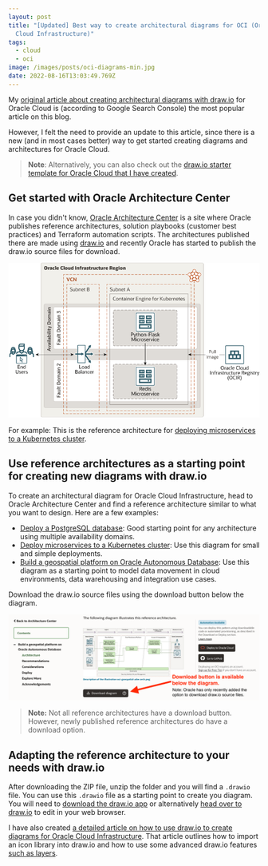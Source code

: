 ```yaml
---
layout: post
title: "[Updated] Best way to create architectural diagrams for OCI (Oracle
  Cloud Infrastructure)"
tags:
  - cloud
  - oci
image: /images/posts/oci-diagrams-min.jpg
date: 2022-08-16T13:03:49.769Z
---
```

My [original article about creating architectural diagrams with draw.io](https://maximilian.tech/2020/11/27/draw-io-starter-template-for-oci-oracle-cloud-infrastructure/) for Oracle Cloud is (according to Google Search Console) the most popular article on this blog. 

However, I felt the need to provide an update to this article, since there is a new (and in most cases better) way to get started creating diagrams and architectures for Oracle Cloud.

> **Note**: Alternatively, you can also check out the [draw.io starter template for Oracle Cloud that I have created](https://maximilian.tech/2020/11/27/draw-io-starter-template-for-oci-oracle-cloud-infrastructure/).

## Get started with Oracle Architecture Center

In case you didn't know, [Oracle Architecture Center](https://docs.oracle.com/solutions/) is a site where Oracle publishes reference architectures, solution playbooks (customer best practices) and Terraform automation scripts. The architectures published there are made using [draw.io](https://www.diagrams.net/) and recently Oracle has started to publish the draw.io source files for download. 

![Microservices Kubernetes Architectural Diagram for Oracle Cloud Infrastructure (OCI)](/images/posts/microservices-oci.png "Oracle Cloud Architectural Diagram for Oracle Container Engine (OKE) for Kubernetes")

For example: This is the reference architecture for [deploying microservices to a Kubernetes cluster](https://docs.oracle.com/en/solutions/deploy-microservices/index.html#GUID-3BB86E87-11C6-4DF1-8CA9-1FD385A9B9E9). 

## Use reference architectures as a starting point for creating new diagrams with draw.io

To create an architectural diagram for Oracle Cloud Infrastructure, head to Oracle Architecture Center and find a reference architecture similar to what you want to design. Here are a few examples:

* [Deploy a PostgreSQL database](https://docs.oracle.com/en/solutions/deploy-postgresql-db/index.html): Good starting point for any architecture using multiple availability domains.
* [Deploy microservices to a Kubernetes cluster](https://docs.oracle.com/en/solutions/deploy-microservices/index.html#GUID-3BB86E87-11C6-4DF1-8CA9-1FD385A9B9E9): Use this diagram for small and simple deployments.
* [Build a geospatial platform on Oracle Autonomous Database](https://docs.oracle.com/en/solutions/geospatial-platform-adw/index.html#GUID-6BA1059C-9771-4E1F-A265-3E0FE9F2B103): Use this diagram as a starting point to model data movement in cloud environments, data warehousing and integration use cases. 

Download the draw.io source files using the download button below the diagram.

![Download diagram source files from Oracle Architecture Center](/images/posts/download-architectural-diagram.png "Download diagram source files from Oracle Architecture Center")

> **Note:** Not all reference architectures have a download button. However, newly published reference architectures do have a download option.  

## Adapting the reference architecture to your needs with draw.io

After downloading the ZIP file, unzip the folder and you will find a `.drawio` file. You can use this `.drawio` file as a starting point to create you diagram. You will need to [download the draw.io app](https://www.diagrams.net/) or alternatively [head over to draw.io](https://app.diagrams.net/) to edit in your web browser.

I have also created [a detailed article on how to use draw.io to create diagrams for Oracle Cloud Infrastructure](https://maximilian.tech/2020/11/27/draw-io-starter-template-for-oci-oracle-cloud-infrastructure/). That article outlines how to import an icon library into draw.io and how to use some advanced draw.io features [such as layers](https://www.diagrams.net/doc/layers).
